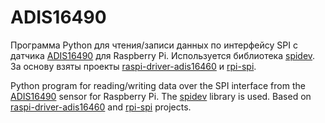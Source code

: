 # ADIS16490

Программа Python для чтения/записи данных по интерфейсу SPI с датчика [ADIS16490](https://www.analog.com/media/en/technical-documentation/data-sheets/adis16490.pdf) для Raspberry Pi. Используется библиотека [spidev](https://github.com/doceme/py-spidev). За основу взяты проекты [raspi-driver-adis16460](https://github.com/islandpeak/raspi-driver-adis16460) и [rpi-spi](https://github.com/omgzergrush/rpi-spi).    

Python program for reading/writing data over the SPI interface from the [ADIS16490](https://www.analog.com/media/en/technical-documentation/data-sheets/adis16490.pdf) sensor for Raspberry Pi. The [spidev](https://github.com/doceme/py-spidev) library is used. Based on [raspi-driver-adis16460](https://github.com/islandpeak/raspi-driver-adis16460) and [rpi-spi](https://github.com/omgzergrush/rpi-spi) projects.    
